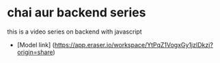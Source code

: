 # chai aur backend series

this is a video series on backend with javascript

- [Model link] (https://app.eraser.io/workspace/YtPqZ1VogxGy1jzIDkzj?origin=share)

